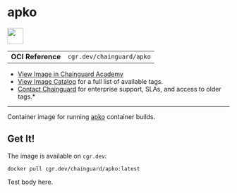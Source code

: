 <!--monopod:start-->
# apko

<!--url:start-->
<a href="https://github.com/chainguard-dev/apko">
<!--logo:start-->
  <img src="https://storage.googleapis.com/chainguard-academy/logos/apko/logo.svg" width="36px" height="36px" />
<!--logo:end-->
</a>
<!--url:end-->

| | |
| - | - |
| **OCI Reference** | `cgr.dev/chainguard/apko` |

* [View Image in Chainguard Academy](https://edu.chainguard.dev/chainguard/chainguard-images/reference/apko/overview/)
* [View Image Catalog](https://console.enforce.dev/images/catalog) for a full list of available tags.
* [Contact Chainguard](https://www.chainguard.dev/chainguard-images) for enterprise support, SLAs, and access to older tags.*
---
<!--monopod:end-->

<!--overview:start-->
Container image for running [apko](https://github.com/chainguard-dev/apko) container builds.
<!--overview:end-->

<!--getting:start-->
## Get It!
The image is available on `cgr.dev`:

```
docker pull cgr.dev/chainguard/apko:latest
```
<!--getting:end-->

<!--body:start-->
Test body here.
<!--body:end-->

